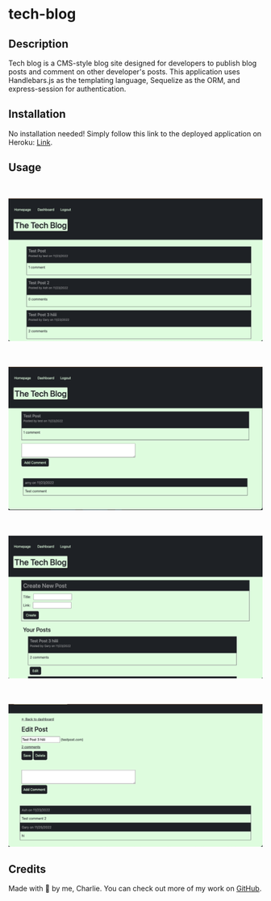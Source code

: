 # tech-blog

## Description

Tech blog is a CMS-style blog site designed for developers to publish blog posts and comment on other developer's posts. This application uses Handlebars.js as the templating language, Sequelize as the ORM, and express-session for authentication.

## Installation

No installation needed! Simply follow this link to the deployed application on Heroku: [Link](https://tech-blog-1665.herokuapp.com/).

## Usage
</br>

![Homepage](public/images/screenshot1.png)
</br>
</br>
</br>

![Single post view](public/images/screenshot2.png)
</br>
</br>
</br>

![Dashboard](public/images/screenshot3.png)
</br>
</br>
</br>

![Edit post view](public/images/screenshot4.png)
</br>

## Credits

Made with 💛 by me, Charlie. You can check out more of my work on [GitHub](https://github.com/charliec1665).
